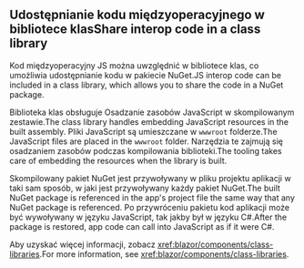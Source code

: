 ## <a name="share-interop-code-in-a-class-library"></a><span data-ttu-id="8c29d-101">Udostępnianie kodu międzyoperacyjnego w bibliotece klas</span><span class="sxs-lookup"><span data-stu-id="8c29d-101">Share interop code in a class library</span></span>

<span data-ttu-id="8c29d-102">Kod międzyoperacyjny JS można uwzględnić w bibliotece klas, co umożliwia udostępnianie kodu w pakiecie NuGet.</span><span class="sxs-lookup"><span data-stu-id="8c29d-102">JS interop code can be included in a class library, which allows you to share the code in a NuGet package.</span></span>

<span data-ttu-id="8c29d-103">Biblioteka klas obsługuje Osadzanie zasobów JavaScript w skompilowanym zestawie.</span><span class="sxs-lookup"><span data-stu-id="8c29d-103">The class library handles embedding JavaScript resources in the built assembly.</span></span> <span data-ttu-id="8c29d-104">Pliki JavaScript są umieszczane w `wwwroot` folderze.</span><span class="sxs-lookup"><span data-stu-id="8c29d-104">The JavaScript files are placed in the `wwwroot` folder.</span></span> <span data-ttu-id="8c29d-105">Narzędzia te zajmują się osadzaniem zasobów podczas kompilowania biblioteki.</span><span class="sxs-lookup"><span data-stu-id="8c29d-105">The tooling takes care of embedding the resources when the library is built.</span></span>

<span data-ttu-id="8c29d-106">Skompilowany pakiet NuGet jest przywoływany w pliku projektu aplikacji w taki sam sposób, w jaki jest przywoływany każdy pakiet NuGet.</span><span class="sxs-lookup"><span data-stu-id="8c29d-106">The built NuGet package is referenced in the app's project file the same way that any NuGet package is referenced.</span></span> <span data-ttu-id="8c29d-107">Po przywróceniu pakietu kod aplikacji może być wywoływany w języku JavaScript, tak jakby był w języku C#.</span><span class="sxs-lookup"><span data-stu-id="8c29d-107">After the package is restored, app code can call into JavaScript as if it were C#.</span></span>

<span data-ttu-id="8c29d-108">Aby uzyskać więcej informacji, zobacz <xref:blazor/components/class-libraries>.</span><span class="sxs-lookup"><span data-stu-id="8c29d-108">For more information, see <xref:blazor/components/class-libraries>.</span></span>
